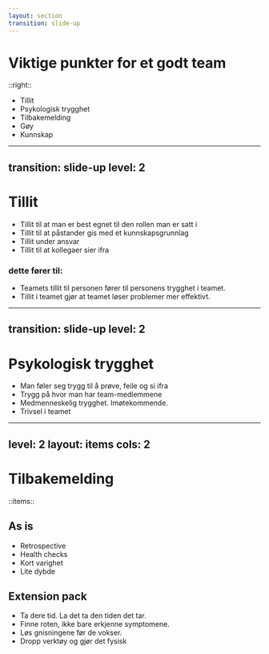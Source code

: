 ```yaml
---
layout: section
transition: slide-up
---
```


# Viktige punkter for et godt team

::right::

<ul>
<li>Tillit</li>
<li>Psykologisk trygghet</li>
<li>Tilbakemelding</li>
<li v-click.hide="1">Gøy</li>
<li v-click.hide="1">Kunnskap</li>
</ul>

---
transition: slide-up
level: 2
---

# Tillit

<v-clicks>

- Tillit til at man er best egnet til den rollen man er satt i 
- Tillit til at påstander gis med et kunnskapsgrunnlag
- Tillit under ansvar
- Tillit til at kollegaer sier ifra

</v-clicks>


<v-click>

### dette fører til: 

</v-click>
<v-clicks>

- Teamets tillit til personen fører til personens trygghet i teamet.
- Tillit i teamet gjør at teamet løser problemer mer effektivt. 

</v-clicks>

---
transition: slide-up
level: 2
---

# Psykologisk trygghet

<v-clicks>

- Man føler seg trygg til å prøve, feile og si ifra 
- Trygg på hvor man har team-medlemmene 
- Medmenneskelig trygghet. Imøtekommende.
- Trivsel i teamet

</v-clicks>

---
level: 2
layout: items
cols: 2
---

# Tilbakemelding

::items::

<div v-click>
<h2>As is</h2>
<ul>
        <li>Retrospective</li>
        <li>Health checks</li>
        <li>Kort varighet</li>
        <li>Lite dybde</li>
</ul>
</div>

<div v-click>
<h2>Extension pack</h2>
<ul>
        <li>Ta dere tid. La det ta den tiden det tar.</li>
        <li>Finne roten, ikke bare erkjenne symptomene.</li>
        <li>Løs gnisningene før de vokser.</li>
        <li>Dropp verktøy og gjør det fysisk</li>
</ul>
</div>